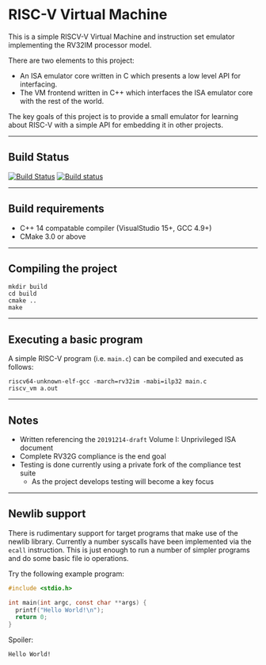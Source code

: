 # RISC-V Virtual Machine

This is a simple RISCV-V Virtual Machine and instruction set emulator implementing the RV32IM processor model.

There are two elements to this project:
- An ISA emulator core written in C which presents a low level API for interfacing.
- The VM frontend written in C++ which interfaces the ISA emulator core with the rest of the world.

The key goals of this project is to provide a small emulator for learning about RISC-V with a simple API for embedding it in other projects.


----
## Build Status
[![Build Status](https://travis-ci.org/bit-hack/riscv-vm.svg?branch=master)](https://travis-ci.org/bit-hack/riscv-vm)
[![Build status](https://ci.appveyor.com/api/projects/status/sxu9jv014g179mus/branch/master?svg=true)](https://ci.appveyor.com/project/8BitPimp/riscv-vm/branch/master)


----
## Build requirements
- C++ 14 compatable compiler  (VisualStudio 15+, GCC 4.9+)
- CMake 3.0 or above


----
## Compiling the project
```
mkdir build
cd build
cmake ..
make
```


----
## Executing a basic program

A simple RISC-V program (i.e. `main.c`) can be compiled and executed as follows:
```
riscv64-unknown-elf-gcc -march=rv32im -mabi=ilp32 main.c
riscv_vm a.out
```


----
## Notes

- Written referencing the `20191214-draft` Volume I: Unprivileged ISA document
- Complete RV32G compliance is the end goal
- Testing is done currently using a private fork of the compliance test suite
  - As the project develops testing will become a key focus


----
## Newlib support

There is rudimentary support for target programs that make use of the newlib library.
Currently a number syscalls have been implemented via the `ecall` instruction.
This is just enough to run a number of simpler programs and do some basic file io operations.

Try the following example program:

```C
#include <stdio.h>

int main(int argc, const char **args) {
  printf("Hello World!\n");
  return 0;
}
```

Spoiler:
```
Hello World!
```